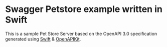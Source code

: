 # Swagger Petstore example written in Swift

This is a sample Pet Store Server based on the OpenAPI 3.0 specification generated using [Swift](https://www.swift.org/) & [OpenAPIKit](https://github.com/mattpolzin/OpenAPIKit).


